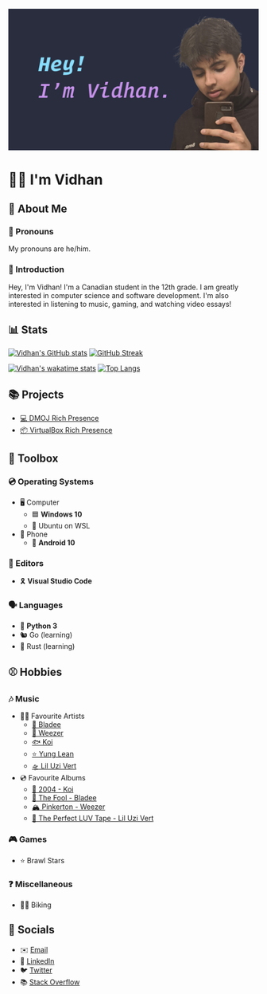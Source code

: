 ![Banner Image](assets/banner.png)

# 👦🏽 I'm Vidhan

## 👋 About Me

### 🧒 Pronouns

My pronouns are he/him.

### 🤝 Introduction

Hey, I'm Vidhan! I'm a Canadian student in the 12th grade. I am greatly interested in computer science and software development. I'm also interested in listening to music, gaming, and watching video essays!

## 📊 Stats

[![Vidhan's GitHub stats](https://github-readme-stats.vercel.app/api?username=vidhanlol&count_private=true&include_all_commits=true&show_icons=true&hide_border=true&theme=tokyonight)](https://github.com/anuraghazra/github-readme-stats)
[![GitHub Streak](https://github-readme-streak-stats.herokuapp.com?user=vidhanlol&hide_border=true&theme=tokyonight)](https://git.io/streak-stats)

[![Vidhan's wakatime stats](https://github-readme-stats.vercel.app/api/wakatime?username=vidhanlol&layout=compact&hide_border=true&theme=tokyonight)](https://github.com/anuraghazra/github-readme-stats)
[![Top Langs](https://github-readme-stats.vercel.app/api/top-langs/?username=vidhanlol&layout=compact&hide_border=true&theme=tokyonight)](https://github.com/anuraghazra/github-readme-stats)

## 📚 Projects

* [💻 DMOJ Rich Presence](https://premid.app/store/presences/DMOJ)
* [📦 VirtualBox Rich Presence](https://github.com/vidhanlol/virtualbox-rich-presence)

## 🧰 Toolbox

### 💿 Operating Systems

* 🖥️ Computer
  * 🟦 **Windows 10**
  * 🐧 Ubuntu on WSL
* 📱 Phone
  * 🤖 **Android 10**

### 📝 Editors

* 🎗️ **Visual Studio Code**

### 🗣️ Languages

* 🐍 **Python 3**
* 🐿️ Go (learning)
* 🦀 Rust (learning)

## ⚾ Hobbies

### 🎶 Music

* 👨‍🎤 Favourite Artists
  * [👼 Bladee](https://open.spotify.com/artist/2xvtxDNInKDV4AvGmjw6d1)
  * [👬 Weezer](https://open.spotify.com/artist/3jOstUTkEu2JkjvRdBA5Gu)
  * [🐟 Koi](https://open.spotify.com/artist/76Plkuk64KSXfG04kwxNZk)
  * [⭐ Yung Lean](https://open.spotify.com/artist/67lytN32YpUxiSeWlKfHJ3)
  * [🛸 Lil Uzi Vert](https://open.spotify.com/artist/4O15NlyKLIASxsJ0PrXPfz)
* 💿 Favourite Albums
  * [🌅 2004 - Koi](https://open.spotify.com/album/7Lg9ULtao1VDUUkQ4ihpkk)
  * [🗿 The Fool - Bladee](https://open.spotify.com/album/2WEWkTfh6gj1oi63K5cFQS)
  * [🏔️ Pinkerton - Weezer](https://open.spotify.com/album/3jWhmYMAWw5NvHTTeiQtfl)
  * [🌌 The Perfect LUV Tape - Lil Uzi Vert](https://open.spotify.com/album/6LX75kNicFqjjiAOeZgN67)

### 🎮 Games

* ⭐ Brawl Stars

### ❓ Miscellaneous

* 🚴‍♂️ Biking

## 💬 Socials

* ✉️ [Email](mailto:vidh.bhatt@gmail.com)
* 💼 [LinkedIn](https://www.linkedin.com/in/vidhanlol/)
* 🐦 [Twitter](https://twitter.com/vidhanpy)
* 📚 [Stack Overflow](https://stackoverflow.com/users/6878838/vidhan)
